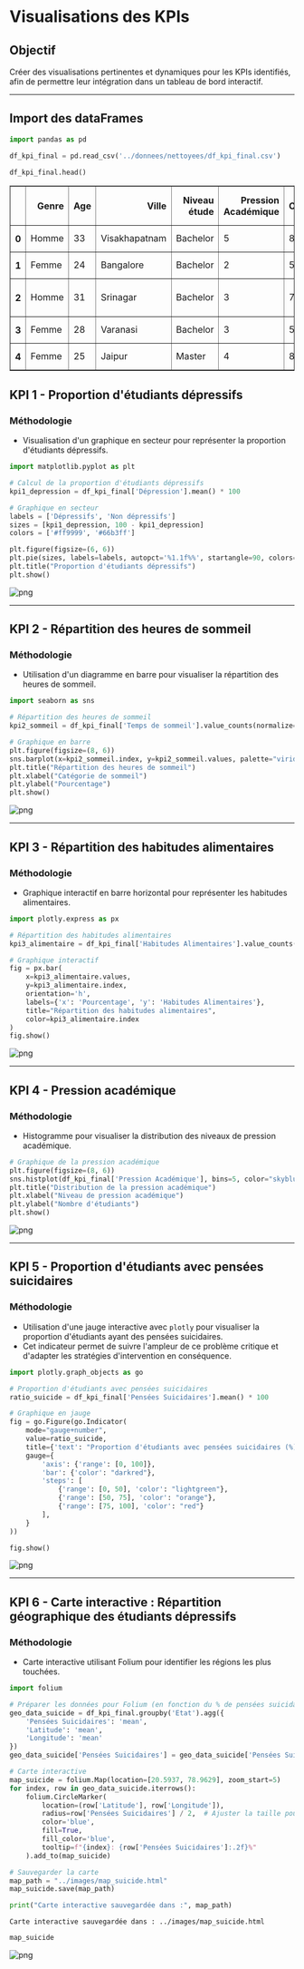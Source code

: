 # Visualisations des KPIs

## Objectif
Créer des visualisations pertinentes et dynamiques pour les KPIs identifiés, afin de permettre leur intégration dans un tableau de bord interactif.

---


## Import des dataFrames


```python
import pandas as pd

df_kpi_final = pd.read_csv('../donnees/nettoyees/df_kpi_final.csv')
```


```python
df_kpi_final.head()
```




<div>
<table border="1" class="dataframe">
  <thead>
    <tr style="text-align: right;">
      <th></th>
      <th>Genre</th>
      <th>Age</th>
      <th>Ville</th>
      <th>Niveau étude</th>
      <th>Pression Académique</th>
      <th>CGPA</th>
      <th>Satisfaction Académique</th>
      <th>Temps de sommeil</th>
      <th>Habitudes Alimentaires</th>
      <th>Pensées Suicidaires</th>
      <th>Temps études/jour(heures)</th>
      <th>Stress Financier</th>
      <th>Antécédents familiaux mentaux</th>
      <th>Dépression</th>
      <th>Etat</th>
      <th>Population</th>
      <th>Latitude</th>
      <th>Longitude</th>
    </tr>
  </thead>
  <tbody>
    <tr>
      <th>0</th>
      <td>Homme</td>
      <td>33</td>
      <td>Visakhapatnam</td>
      <td>Bachelor</td>
      <td>5</td>
      <td>8.97</td>
      <td>2</td>
      <td>5-6 heures</td>
      <td>Saines</td>
      <td>True</td>
      <td>3</td>
      <td>1</td>
      <td>False</td>
      <td>1</td>
      <td>Andhra Pradesh</td>
      <td>969608</td>
      <td>17.7000</td>
      <td>83.2500</td>
    </tr>
    <tr>
      <th>1</th>
      <td>Femme</td>
      <td>24</td>
      <td>Bangalore</td>
      <td>Bachelor</td>
      <td>2</td>
      <td>5.90</td>
      <td>5</td>
      <td>5-6 heures</td>
      <td>Modérées</td>
      <td>False</td>
      <td>3</td>
      <td>2</td>
      <td>True</td>
      <td>0</td>
      <td>Karnataka</td>
      <td>15386000</td>
      <td>12.9789</td>
      <td>77.5917</td>
    </tr>
    <tr>
      <th>2</th>
      <td>Homme</td>
      <td>31</td>
      <td>Srinagar</td>
      <td>Bachelor</td>
      <td>3</td>
      <td>7.03</td>
      <td>5</td>
      <td>Moins de 5 heures</td>
      <td>Saines</td>
      <td>False</td>
      <td>9</td>
      <td>1</td>
      <td>True</td>
      <td>0</td>
      <td>Jammu &amp; Kashmir</td>
      <td>1180570</td>
      <td>34.0800</td>
      <td>74.8000</td>
    </tr>
    <tr>
      <th>3</th>
      <td>Femme</td>
      <td>28</td>
      <td>Varanasi</td>
      <td>Bachelor</td>
      <td>3</td>
      <td>5.59</td>
      <td>2</td>
      <td>7-8 heures</td>
      <td>Modérées</td>
      <td>True</td>
      <td>4</td>
      <td>5</td>
      <td>True</td>
      <td>1</td>
      <td>Uttar Pradesh</td>
      <td>1198491</td>
      <td>25.3200</td>
      <td>82.9900</td>
    </tr>
    <tr>
      <th>4</th>
      <td>Femme</td>
      <td>25</td>
      <td>Jaipur</td>
      <td>Master</td>
      <td>4</td>
      <td>8.13</td>
      <td>3</td>
      <td>5-6 heures</td>
      <td>Modérées</td>
      <td>True</td>
      <td>1</td>
      <td>1</td>
      <td>False</td>
      <td>0</td>
      <td>Rajasthan</td>
      <td>3073350</td>
      <td>26.9200</td>
      <td>75.7800</td>
    </tr>
  </tbody>
</table>
</div>



## **KPI 1** - Proportion d'étudiants dépressifs

### Méthodologie
- Visualisation d'un graphique en secteur pour représenter la proportion d'étudiants dépressifs.


```python
import matplotlib.pyplot as plt

# Calcul de la proportion d'étudiants dépressifs
kpi1_depression = df_kpi_final['Dépression'].mean() * 100

# Graphique en secteur
labels = ['Dépressifs', 'Non dépressifs']
sizes = [kpi1_depression, 100 - kpi1_depression]
colors = ['#ff9999', '#66b3ff']

plt.figure(figsize=(6, 6))
plt.pie(sizes, labels=labels, autopct='%1.1f%%', startangle=90, colors=colors)
plt.title("Proportion d'étudiants dépressifs")
plt.show()
```


    
![png](KPI_visualisations_files/KPI_visualisations_5_0.png)
    


---

## **KPI 2** - Répartition des heures de sommeil

### Méthodologie
- Utilisation d'un diagramme en barre pour visualiser la répartition des heures de sommeil.


```python
import seaborn as sns

# Répartition des heures de sommeil
kpi2_sommeil = df_kpi_final['Temps de sommeil'].value_counts(normalize=True) * 100

# Graphique en barre
plt.figure(figsize=(8, 6))
sns.barplot(x=kpi2_sommeil.index, y=kpi2_sommeil.values, palette="viridis")
plt.title("Répartition des heures de sommeil")
plt.xlabel("Catégorie de sommeil")
plt.ylabel("Pourcentage")
plt.show()
```
  


    
![png](KPI_visualisations_files/KPI_visualisations_8_1.png)
    


---

## **KPI 3** - Répartition des habitudes alimentaires

### Méthodologie
- Graphique interactif en barre horizontal pour représenter les habitudes alimentaires.


```python
import plotly.express as px

# Répartition des habitudes alimentaires
kpi3_alimentaire = df_kpi_final['Habitudes Alimentaires'].value_counts(normalize=True) * 100

# Graphique interactif
fig = px.bar(
    x=kpi3_alimentaire.values,
    y=kpi3_alimentaire.index,
    orientation='h',
    labels={'x': 'Pourcentage', 'y': 'Habitudes Alimentaires'},
    title="Répartition des habitudes alimentaires",
    color=kpi3_alimentaire.index
)
fig.show()
```


![png](KPI_visualisations_files/newplot.png)


---

## **KPI 4** - Pression académique

### Méthodologie
- Histogramme pour visualiser la distribution des niveaux de pression académique.



```python
# Graphique de la pression académique
plt.figure(figsize=(8, 6))
sns.histplot(df_kpi_final['Pression Académique'], bins=5, color="skyblue")
plt.title("Distribution de la pression académique")
plt.xlabel("Niveau de pression académique")
plt.ylabel("Nombre d'étudiants")
plt.show()
```


    
![png](KPI_visualisations_files/KPI_visualisations_14_0.png)
    


---

## **KPI 5** - Proportion d'étudiants avec pensées suicidaires

### Méthodologie
- Utilisation d'une jauge interactive avec `plotly` pour visualiser la proportion d'étudiants ayant des pensées suicidaires.
- Cet indicateur permet de suivre l'ampleur de ce problème critique et d'adapter les stratégies d'intervention en conséquence.



```python
import plotly.graph_objects as go

# Proportion d'étudiants avec pensées suicidaires
ratio_suicide = df_kpi_final['Pensées Suicidaires'].mean() * 100

# Graphique en jauge
fig = go.Figure(go.Indicator(
    mode="gauge+number",
    value=ratio_suicide,
    title={'text': "Proportion d'étudiants avec pensées suicidaires (%)"},
    gauge={
        'axis': {'range': [0, 100]},
        'bar': {'color': "darkred"},
        'steps': [
            {'range': [0, 50], 'color': "lightgreen"},
            {'range': [50, 75], 'color': "orange"},
            {'range': [75, 100], 'color': "red"}
        ],
    }
))

fig.show()
```

![png](KPI_visualisations_files/newplot2.png)


---

## **KPI 6** - Carte interactive : Répartition géographique des étudiants dépressifs

### Méthodologie
- Carte interactive utilisant Folium pour identifier les régions les plus touchées.


```python
import folium

# Préparer les données pour Folium (en fonction du % de pensées suicidaires)
geo_data_suicide = df_kpi_final.groupby('Etat').agg({
    'Pensées Suicidaires': 'mean',
    'Latitude': 'mean',
    'Longitude': 'mean'
})
geo_data_suicide['Pensées Suicidaires'] = geo_data_suicide['Pensées Suicidaires'] * 100

# Carte interactive
map_suicide = folium.Map(location=[20.5937, 78.9629], zoom_start=5)
for index, row in geo_data_suicide.iterrows():
    folium.CircleMarker(
        location=(row['Latitude'], row['Longitude']),
        radius=row['Pensées Suicidaires'] / 2,  # Ajuster la taille pour un bon affichage
        color='blue',
        fill=True,
        fill_color='blue',
        tooltip=f"{index}: {row['Pensées Suicidaires']:.2f}%"
    ).add_to(map_suicide)

# Sauvegarder la carte
map_path = "../images/map_suicide.html"
map_suicide.save(map_path)

print("Carte interactive sauvegardée dans :", map_path)

```

    Carte interactive sauvegardée dans : ../images/map_suicide.html
    


```python
map_suicide
```

![png](KPI_visualisations_files/map.PNG)





